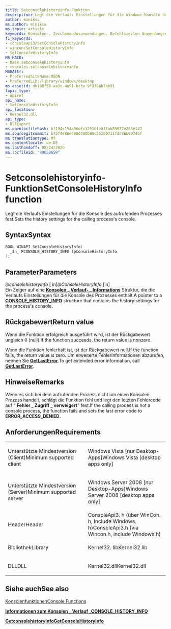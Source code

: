 ```yaml
---
title: Setconsolehistoryinfo-Funktion
description: Legt die Verlaufs Einstellungen für die Windows-Konsole des aufrufenden Prozesses fest.
author: miniksa
ms.author: miniksa
ms.topic: article
keywords: Konsolen-, Zeichenmodusanwendungen, Befehlszeilen Anwendungen, Terminalanwendungen, Konsolen-API
f1_keywords:
- consoleapi3/SetConsoleHistoryInfo
- wincon/SetConsoleHistoryInfo
- SetConsoleHistoryInfo
MS-HAID:
- base.setconsolehistoryinfo
- consoles.setconsolehistoryinfo
MSHAttr:
- PreferredSiteName:MSDN
- PreferredLib:/library/windows/desktop
ms.assetid: db180f53-aa3c-4a91-bc3e-9f3f0bb7ab01
topic_type:
- apiref
api_name:
- SetConsoleHistoryInfo
api_location:
- Kernel32.dll
api_type:
- DllExport
ms.openlocfilehash: bf194e154a06efc32510fe811ab89877e283e142
ms.sourcegitcommit: b75f4688e080d300b80c552d0711fdd86b9974bf
ms.translationtype: MT
ms.contentlocale: de-DE
ms.lasthandoff: 08/24/2020
ms.locfileid: "89059659"
---
```

# <a name="setconsolehistoryinfo-function"></a><span data-ttu-id="86c24-104">Setconsolehistoryinfo-Funktion</span><span class="sxs-lookup"><span data-stu-id="86c24-104">SetConsoleHistoryInfo function</span></span>


<span data-ttu-id="86c24-105">Legt die Verlaufs Einstellungen für die Konsole des aufrufenden Prozesses fest.</span><span class="sxs-lookup"><span data-stu-id="86c24-105">Sets the history settings for the calling process's console.</span></span>

<a name="syntax"></a><span data-ttu-id="86c24-106">Syntax</span><span class="sxs-lookup"><span data-stu-id="86c24-106">Syntax</span></span>
------

```C
BOOL WINAPI SetConsoleHistoryInfo(
  _In_ PCONSOLE_HISTORY_INFO lpConsoleHistoryInfo
);
```

<a name="parameters"></a><span data-ttu-id="86c24-107">Parameter</span><span class="sxs-lookup"><span data-stu-id="86c24-107">Parameters</span></span>
----------

<span data-ttu-id="86c24-108">*lpconsolehistoryinfo* \[ in\]</span><span class="sxs-lookup"><span data-stu-id="86c24-108">*lpConsoleHistoryInfo* \[in\]</span></span>  
<span data-ttu-id="86c24-109">Ein Zeiger auf eine [**Konsolen \_ Verlauf- \_ Informations**](console-history-info.md) Struktur, die die Verlaufs Einstellungen für die Konsole des Prozesses enthält.</span><span class="sxs-lookup"><span data-stu-id="86c24-109">A pointer to a [**CONSOLE\_HISTORY\_INFO**](console-history-info.md) structure that contains the history settings for the process's console.</span></span>

<a name="return-value"></a><span data-ttu-id="86c24-110">Rückgabewert</span><span class="sxs-lookup"><span data-stu-id="86c24-110">Return value</span></span>
------------

<span data-ttu-id="86c24-111">Wenn die Funktion erfolgreich ausgeführt wird, ist der Rückgabewert ungleich 0 (null).</span><span class="sxs-lookup"><span data-stu-id="86c24-111">If the function succeeds, the return value is nonzero.</span></span>

<span data-ttu-id="86c24-112">Wenn die Funktion fehlerhaft ist, ist der Rückgabewert null.</span><span class="sxs-lookup"><span data-stu-id="86c24-112">If the function fails, the return value is zero.</span></span> <span data-ttu-id="86c24-113">Um erweiterte Fehlerinformationen abzurufen, nennen Sie [**GetLastError**](https://msdn.microsoft.com/library/windows/desktop/ms679360).</span><span class="sxs-lookup"><span data-stu-id="86c24-113">To get extended error information, call [**GetLastError**](https://msdn.microsoft.com/library/windows/desktop/ms679360).</span></span>

<a name="remarks"></a><span data-ttu-id="86c24-114">Hinweise</span><span class="sxs-lookup"><span data-stu-id="86c24-114">Remarks</span></span>
-------

<span data-ttu-id="86c24-115">Wenn es sich bei dem aufrufenden Prozess nicht um einen Konsolen Prozess handelt, schlägt die Funktion fehl und legt den letzten Fehlercode auf " **Fehler \_ Zugriff \_ verweigert**" fest.</span><span class="sxs-lookup"><span data-stu-id="86c24-115">If the calling process is not a console process, the function fails and sets the last error code to **ERROR\_ACCESS\_DENIED**.</span></span>

<a name="requirements"></a><span data-ttu-id="86c24-116">Anforderungen</span><span class="sxs-lookup"><span data-stu-id="86c24-116">Requirements</span></span>
------------

<table>
<colgroup>
<col width="50%" />
<col width="50%" />
</colgroup>
<tbody>
<tr class="odd">
<td><p><span data-ttu-id="86c24-117">Unterstützte Mindestversion (Client)</span><span class="sxs-lookup"><span data-stu-id="86c24-117">Minimum supported client</span></span></p></td>
<td><p><span data-ttu-id="86c24-118">Windows Vista [nur Desktop-Apps]</span><span class="sxs-lookup"><span data-stu-id="86c24-118">Windows Vista [desktop apps only]</span></span></p></td>
</tr>
<tr class="even">
<td><p><span data-ttu-id="86c24-119">Unterstützte Mindestversion (Server)</span><span class="sxs-lookup"><span data-stu-id="86c24-119">Minimum supported server</span></span></p></td>
<td><p><span data-ttu-id="86c24-120">Windows Server 2008 [nur Desktop-Apps]</span><span class="sxs-lookup"><span data-stu-id="86c24-120">Windows Server 2008 [desktop apps only]</span></span></p></td>
</tr>
<tr class="odd">
<td><p><span data-ttu-id="86c24-121">Header</span><span class="sxs-lookup"><span data-stu-id="86c24-121">Header</span></span></p></td>
<td><span data-ttu-id="86c24-122">ConsoleApi3. h (über WinCon. h, Include Windows. h)</span><span class="sxs-lookup"><span data-stu-id="86c24-122">ConsoleApi3.h (via Wincon.h, include Windows.h)</span></span></td>
</tr>
<tr class="even">
<td><p><span data-ttu-id="86c24-123">Bibliothek</span><span class="sxs-lookup"><span data-stu-id="86c24-123">Library</span></span></p></td>
<td><span data-ttu-id="86c24-124">Kernel32. lib</span><span class="sxs-lookup"><span data-stu-id="86c24-124">Kernel32.lib</span></span></td>
</tr>
<tr class="odd">
<td><p><span data-ttu-id="86c24-125">DLL</span><span class="sxs-lookup"><span data-stu-id="86c24-125">DLL</span></span></p></td>
<td><span data-ttu-id="86c24-126">Kernel32.dll</span><span class="sxs-lookup"><span data-stu-id="86c24-126">Kernel32.dll</span></span></td>
</tr>
<tr class="even">
</tr>
<tr class="odd">
</tr>
<tr class="even">
</tr>
</tbody>
</table>

## <a name="span-idsee_alsospansee-also"></a><span data-ttu-id="86c24-127"><span id="see_also"></span>Siehe auch</span><span class="sxs-lookup"><span data-stu-id="86c24-127"><span id="see_also"></span>See also</span></span>


[<span data-ttu-id="86c24-128">Konsolenfunktionen</span><span class="sxs-lookup"><span data-stu-id="86c24-128">Console Functions</span></span>](console-functions.md)

[<span data-ttu-id="86c24-129">**Informationen zum Konsolen \_ Verlauf \_**</span><span class="sxs-lookup"><span data-stu-id="86c24-129">**CONSOLE\_HISTORY\_INFO**</span></span>](console-history-info.md)

[<span data-ttu-id="86c24-130">**Getconsolehistoryinfo**</span><span class="sxs-lookup"><span data-stu-id="86c24-130">**GetConsoleHistoryInfo**</span></span>](getconsolehistoryinfo.md)

 

 




